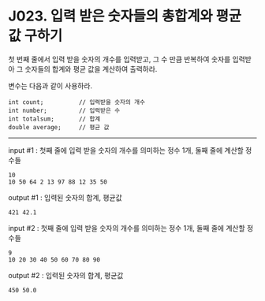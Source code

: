 # J023. 입력 받은 숫자들의 총합계와 평균 값 구하기
첫 번째 줄에서 입력 받을 숫자의 개수를 입력받고, 그 수 만큼 반복하여 숫자를 입력받아 그 숫자들의 합계와 평균 값을 계산하여 출력하라.


변수는 다음과 같이 사용하라.
```
int count;          // 입력받을 숫자의 개수
int number;         // 입력받은 수
int totalsum;       // 합계
double average;     // 평균 값
```

---

input #1 : 첫째 줄에 입력 받을 숫자의 개수를 의미하는 정수 1개, 둘째 줄에 계산할 정수들
```
10
10 50 64 2 13 97 88 12 35 50
```
output #1 : 입력된 숫자의 합계, 평균값
```
421 42.1
```

input #2 : 첫째 줄에 입력 받을 숫자의 개수를 의미하는 정수 1개, 둘째 줄에 계산할 정수들
```
9
10 20 30 40 50 60 70 80 90
```
output #2 : 입력된 숫자의 합계, 평균값
```
450 50.0
```